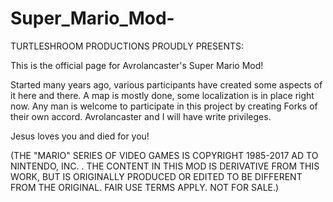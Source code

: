# Super_Mario_Mod-

TURTLESHROOM PRODUCTIONS PROUDLY PRESENTS: 

This is the official page for Avrolancaster's Super Mario Mod!

Started many years ago, various participants have created some aspects of it here and there. A map is mostly done, some localization is in place right now. Any man is welcome to participate in this project by creating Forks of their own accord. Avrolancaster and I will have write privileges.

Jesus loves you and died for you!

(THE "MARIO" SERIES OF VIDEO GAMES IS COPYRIGHT 1985-2017 AD TO NINTENDO, INC. . THE CONTENT IN THIS MOD IS DERIVATIVE FROM THIS WORK, BUT IS ORIGINALLY PRODUCED OR EDITED TO BE DIFFERENT FROM THE ORIGINAL. FAIR USE TERMS APPLY. NOT FOR SALE.)
